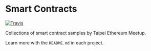 # Smart Contracts

[![Travis](https://img.shields.io/travis/EtherTW/Smart-contracts.svg)]()

Collections of smart contract samples by Taipei Ethereum Meetup.

Learn more with the `README.md` in each project.